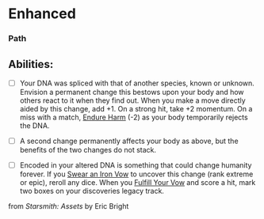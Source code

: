 # Enhanced
### Path


## Abilities:


- [ ] Your DNA was spliced with that of another species, known or unknown. Envision a permanent change this bestows upon your body and how others react to it when they find out. When you make a move directly aided by this change, add +1. On a strong hit, take +2 momentum. On a miss with a match, [Endure Harm](Moves/Suffer/Endure_Harm) (-2) as your body temporarily rejects the DNA.

- [ ] A second change permanently affects your body as above, but the benefits of the two changes do not stack.

- [ ] Encoded in your altered DNA is something that could change humanity forever. If you [Swear an Iron Vow](Moves/Quest/Swear_an_Iron_Vow) to uncover this change (rank extreme or epic), reroll any dice. When you [Fulfill Your Vow](Moves/Quest/Fulfill_Your_Vow) and score a hit, mark two boxes on your discoveries legacy track.



from *Starsmith: Assets* by Eric Bright